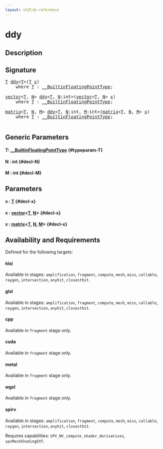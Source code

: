 ```yaml
---
layout: stdlib-reference
---
```


# ddy

## Description





## Signature 

<pre>
<a href="/stdlib-reference/global-decls/ddy#typeparam-T" class="code_type">T</a> <a href="/stdlib-reference/global-decls/ddy">ddy</a>&lt;<a href="/stdlib-reference/global-decls/ddy#typeparam-T" class="code_type">T</a>&gt;(<a href="/stdlib-reference/global-decls/ddy#typeparam-T" class="code_type">T</a> <a href="/stdlib-reference/global-decls/ddy#decl-x" class="code_param">x</a>)
    <span class='code_keyword'>where</span> <a href="/stdlib-reference/global-decls/ddy#typeparam-T" class="code_type">T</a> : <a href="/stdlib-reference/interfaces/BuiltinFloatingPointType/index" class="code_type">__BuiltinFloatingPointType</a>;

<a href="/stdlib-reference/types/vector/index" class="code_type">vector</a>&lt;<a href="/stdlib-reference/global-decls/ddy#typeparam-T" class="code_type">T</a>, <a href="/stdlib-reference/global-decls/ddy#decl-N" class="code_var">N</a>&gt; <a href="/stdlib-reference/global-decls/ddy">ddy</a>&lt;<a href="/stdlib-reference/global-decls/ddy#typeparam-T" class="code_type">T</a>, <a href="/stdlib-reference/global-decls/ddy#decl-N" class="code_var">N</a>:<span class="code_keyword">int</span>&gt;(<a href="/stdlib-reference/types/vector/index" class="code_type">vector</a>&lt;<a href="/stdlib-reference/global-decls/ddy#typeparam-T" class="code_type">T</a>, <a href="/stdlib-reference/global-decls/ddy#decl-N" class="code_var">N</a>&gt; <a href="/stdlib-reference/global-decls/ddy#decl-x" class="code_param">x</a>)
    <span class='code_keyword'>where</span> <a href="/stdlib-reference/global-decls/ddy#typeparam-T" class="code_type">T</a> : <a href="/stdlib-reference/interfaces/BuiltinFloatingPointType/index" class="code_type">__BuiltinFloatingPointType</a>;

<a href="/stdlib-reference/types/matrix/index" class="code_type">matrix</a>&lt;<a href="/stdlib-reference/global-decls/ddy#typeparam-T" class="code_type">T</a>, <a href="/stdlib-reference/global-decls/ddy#decl-N" class="code_var">N</a>, <a href="/stdlib-reference/global-decls/ddy#decl-M" class="code_var">M</a>&gt; <a href="/stdlib-reference/global-decls/ddy">ddy</a>&lt;<a href="/stdlib-reference/global-decls/ddy#typeparam-T" class="code_type">T</a>, <a href="/stdlib-reference/global-decls/ddy#decl-N" class="code_var">N</a>:<span class="code_keyword">int</span>, <a href="/stdlib-reference/global-decls/ddy#decl-M" class="code_var">M</a>:<span class="code_keyword">int</span>&gt;(<a href="/stdlib-reference/types/matrix/index" class="code_type">matrix</a>&lt;<a href="/stdlib-reference/global-decls/ddy#typeparam-T" class="code_type">T</a>, <a href="/stdlib-reference/global-decls/ddy#decl-N" class="code_var">N</a>, <a href="/stdlib-reference/global-decls/ddy#decl-M" class="code_var">M</a>&gt; <a href="/stdlib-reference/global-decls/ddy#decl-x" class="code_param">x</a>)
    <span class='code_keyword'>where</span> <a href="/stdlib-reference/global-decls/ddy#typeparam-T" class="code_type">T</a> : <a href="/stdlib-reference/interfaces/BuiltinFloatingPointType/index" class="code_type">__BuiltinFloatingPointType</a>;

</pre>

## Generic Parameters

#### T: [\_\_BuiltinFloatingPointType](/stdlib-reference/interfaces/BuiltinFloatingPointType/index) {#typeparam-T}
#### N  : int {#decl-N}
#### M  : int {#decl-M}

## Parameters

#### x  : [T](/stdlib-reference/global-decls/ddy#typeparam-T) {#decl-x}
#### x  : [vector](/stdlib-reference/types/vector/index)\<[T](/stdlib-reference/types/vector/index#typeparam-T), [N](/stdlib-reference/types/vector/index#decl-N)\> {#decl-x}
#### x  : [matrix](/stdlib-reference/types/matrix/index)\<[T](/stdlib-reference/types/matrix/T), [N](/stdlib-reference/types/matrix/index#decl-N), [M](/stdlib-reference/types/matrix/index#decl-M)\> {#decl-x}

## Availability and Requirements

Defined for the following targets:

#### hlsl
Available in stages: `amplification`, `fragment`, `compute`, `mesh`, `miss`, `callable`, `raygen`, `intersection`, `anyhit`, `closesthit`.

#### glsl
Available in stages: `amplification`, `fragment`, `compute`, `mesh`, `miss`, `callable`, `raygen`, `intersection`, `anyhit`, `closesthit`.

#### cpp
Available in `fragment` stage only.

#### cuda
Available in `fragment` stage only.

#### metal
Available in `fragment` stage only.

#### wgsl
Available in `fragment` stage only.

#### spirv
Available in stages: `amplification`, `fragment`, `compute`, `mesh`, `miss`, `callable`, `raygen`, `intersection`, `anyhit`, `closesthit`.

Requires capabilities: `SPV_NV_compute_shader_derivatives`, `spvMeshShadingEXT`.


